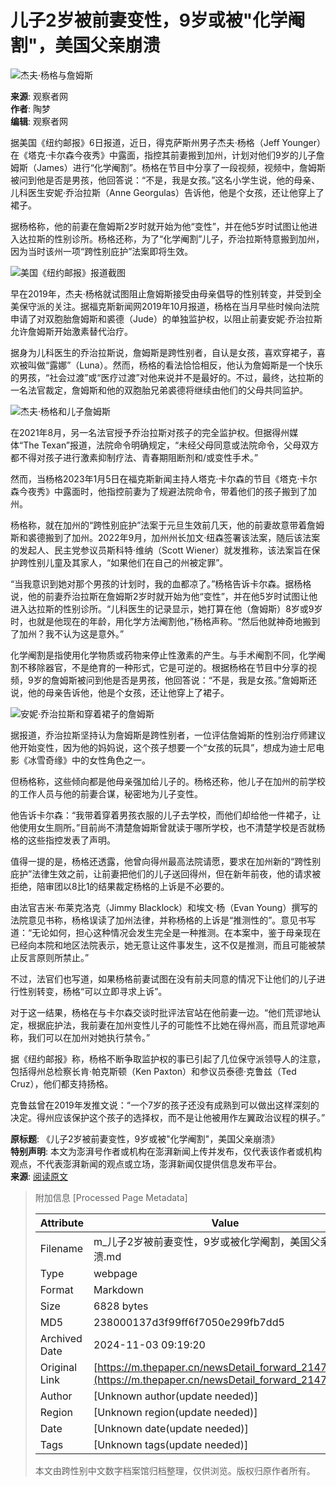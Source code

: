 # 儿子2岁被前妻变性，9岁或被"化学阉割"，美国父亲崩溃

![杰夫·杨格与詹姆斯](https://image.thepaper.cn/publish/interaction/image/4/528/321.jpg)

**来源**: 观察者网  
**作者**: 陶梦  
**编辑**: 观察者网  

据美国《纽约邮报》6日报道，近日，得克萨斯州男子杰夫·杨格（Jeff Younger）在《塔克·卡尔森今夜秀》中露面，指控其前妻搬到加州，计划对他们9岁的儿子詹姆斯（James）进行“化学阉割”。杨格在节目中分享了一段视频，视频中，詹姆斯被问到他是否是男孩，他回答说：“不是，我是女孩。”这名小学生说，他的母亲、儿科医生安妮·乔治拉斯（Anne Georgulas）告诉他，他是个女孩，还让他穿上了裙子。

据杨格称，他的前妻在詹姆斯2岁时就开始为他“变性”，并在他5岁时试图让他进入达拉斯的性别诊所。杨格还称，为了“化学阉割”儿子，乔治拉斯特意搬到加州，因为当时该州一项“跨性别庇护”法案即将生效。

![美国《纽约邮报》报道截图](https://imagepphcloud.thepaper.cn/pph/image/233/25/40.jpg)

早在2019年，杰夫·杨格就试图阻止詹姆斯接受由母亲倡导的性别转变，并受到全美保守派的关注。据福克斯新闻网2019年10月报道，杨格在当月早些时候向法院申请了对双胞胎詹姆斯和裘德（Jude）的单独监护权，以阻止前妻安妮·乔治拉斯允许詹姆斯开始激素替代治疗。

据身为儿科医生的乔治拉斯说，詹姆斯是跨性别者，自认是女孩，喜欢穿裙子，喜欢被叫做“露娜”（Luna）。然而，杨格的看法恰恰相反，他认为詹姆斯是一个快乐的男孩，“社会过渡”或“医疗过渡”对他来说并不是最好的。不过，最终，达拉斯的一名法官裁定，詹姆斯和他的双胞胎兄弟裘德将继续由他们的父母共同监护。

![杰夫·杨格和儿子詹姆斯](https://imagepphcloud.thepaper.cn/pph/image/233/25/41.jpg)

在2021年8月，另一名法官授予乔治拉斯对孩子的完全监护权。但据得州媒体“The Texan”报道，法院命令明确规定，“未经父母同意或法院命令，父母双方都不得对孩子进行激素抑制疗法、青春期阻断剂和/或变性手术。”

然而，当杨格2023年1月5日在福克斯新闻主持人塔克·卡尔森的节目《塔克·卡尔森今夜秀》中露面时，他指控前妻为了规避法院命令，带着他们的孩子搬到了加州。

杨格称，就在加州的“跨性别庇护”法案于元旦生效前几天，他的前妻故意带着詹姆斯和裘德搬到了加州。2022年9月，加州州长加文·纽森签署该法案，随后该法案的发起人、民主党参议员斯科特·维纳（Scott Wiener）就发推称，该法案旨在保护跨性别儿童及其家人，“如果他们在自己的州被定罪”。

“当我意识到她对那个男孩的计划时，我的血都凉了。”杨格告诉卡尔森。据杨格说，他的前妻乔治拉斯在詹姆斯2岁时就开始为他“变性”，并在他5岁时试图让他进入达拉斯的性别诊所。“儿科医生的记录显示，她打算在他（詹姆斯）8岁或9岁时，也就是他现在的年龄，用化学方法阉割他，”杨格声称。“然后他就神奇地搬到了加州？我不认为这是意外。”

化学阉割是指使用化学物质或药物来停止性激素的产生。与手术阉割不同，化学阉割不移除器官，不是绝育的一种形式，它是可逆的。根据杨格在节目中分享的视频，9岁的詹姆斯被问到他是否是男孩，他回答说：“不是，我是女孩。”詹姆斯还说，他的母亲告诉他，他是个女孩，还让他穿上了裙子。

![安妮·乔治拉斯和穿着裙子的詹姆斯](https://imagepphcloud.thepaper.cn/pph/image/233/25/42.jpg)

据报道，乔治拉斯坚持认为詹姆斯是跨性别者，一位评估詹姆斯的性别治疗师建议他开始变性，因为他的妈妈说，这个孩子想要一个“女孩的玩具”，想成为迪士尼电影《冰雪奇缘》中的女性角色之一。

但杨格称，这些倾向都是他母亲强加给儿子的。杨格还称，他儿子在加州的前学校的工作人员与他的前妻合谋，秘密地为儿子变性。

他告诉卡尔森：“我带着穿着男孩衣服的儿子去学校，而他们却给他一件裙子，让他使用女生厕所。”目前尚不清楚詹姆斯曾就读于哪所学校，也不清楚学校是否就杨格的这些指控发表了声明。

值得一提的是，杨格还透露，他曾向得州最高法院请愿，要求在加州新的“跨性别庇护”法律生效之前，让前妻把他们的儿子送回得州，但在新年前夜，他的请求被拒绝，陪审团以8比1的结果裁定杨格的上诉是不必要的。

由法官吉米·布莱克洛克（Jimmy Blacklock）和埃文·杨（Evan Young）撰写的法院意见书称，杨格误读了加州法律，并称杨格的上诉是“推测性的”。意见书写道：“无论如何，担心这种情况会发生完全是一种推测。在本案中，鉴于母亲现在已经向本院和地区法院表示，她无意让这件事发生，这不仅是推测，而且可能被禁止反言原则所禁止。”

不过，法官们也写道，如果杨格前妻试图在没有前夫同意的情况下让他们的儿子进行性别转变，杨格“可以立即寻求上诉”。

对于这一结果，杨格在与卡尔森交谈时批评法官站在他前妻一边。“他们荒谬地认定，根据庇护法，我前妻在加州变性儿子的可能性不比她在得州高，而且荒谬地声称，我们可以在加州对她执行禁令。”

据《纽约邮报》称，杨格不断争取监护权的事已引起了几位保守派领导人的注意，包括得州总检察长肯·帕克斯顿（Ken Paxton）和参议员泰德·克鲁兹（Ted Cruz），他们都支持扬格。

克鲁兹曾在2019年发推文说：“一个7岁的孩子还没有成熟到可以做出这样深刻的决定。得州应该保护这个孩子的选择权，而不是让他被用作左翼政治议程的棋子。”

**原标题**: 《儿子2岁被前妻变性，9岁或被"化学阉割"，美国父亲崩溃》  
**特别声明**: 本文为澎湃号作者或机构在澎湃新闻上传并发布，仅代表该作者或机构观点，不代表澎湃新闻的观点或立场，澎湃新闻仅提供信息发布平台。  
**来源**: [阅读原文](http://mp.weixin.qq.com/s?__biz=MjM5MjA4MjA4MA==&mid=2655067235&idx=8&sn=951b3d37367c7bdb11ed9a8bc76225eb&chksm=bd1e0dac8a6984bafd40dc30f7dc81362ab556dee0900c38a0ba4c8bd8df8ca46c98a3322864&scene=27#wechat_redirect)

> 附加信息 [Processed Page Metadata]
>
> | Attribute       | Value                                  |
> |-----------------|----------------------------------------|
> | Filename        | m_儿子2岁被前妻变性，9岁或被化学阉割，美国父亲崩溃.md                             |
> | Type            | webpage                                 |
> | Format          | Markdown                               |
> | Size            | 6828 bytes                           |
> | MD5             | 238000137d3f99ff6f7050e299fb7dd5                                  |
> | Archived Date   | 2024-11-03 09:19:20                             |
> | Original Link   | [https://m.thepaper.cn/newsDetail_forward_21473723](https://m.thepaper.cn/newsDetail_forward_21473723)                         |
> | Author          | [Unknown author(update needed)]                              |
> | Region          | [Unknown region(update needed)]                              |
> | Date            | [Unknown date(update needed)]                                 |
> | Tags            | [Unknown tags(update needed)]                                 |
>
> 本文由跨性别中文数字档案馆归档整理，仅供浏览。版权归原作者所有。
>